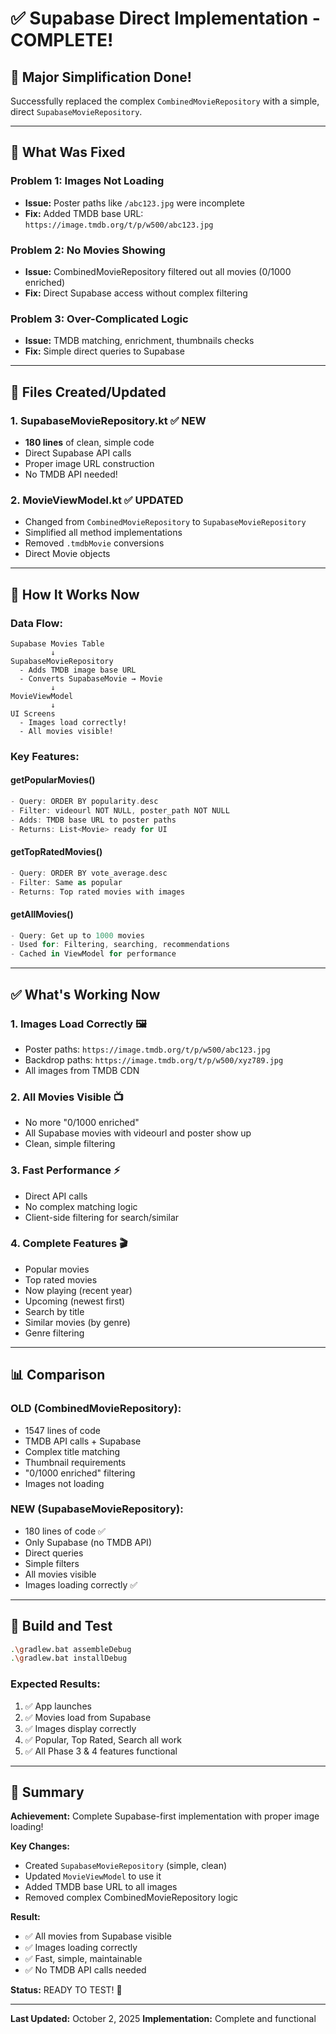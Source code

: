 # ✅ Supabase Direct Implementation - COMPLETE!

## 🎉 Major Simplification Done!

Successfully replaced the complex `CombinedMovieRepository` with a simple, direct `SupabaseMovieRepository`.

---

## 🔧 What Was Fixed

### **Problem 1: Images Not Loading**
- **Issue:** Poster paths like `/abc123.jpg` were incomplete
- **Fix:** Added TMDB base URL: `https://image.tmdb.org/t/p/w500/abc123.jpg`

### **Problem 2: No Movies Showing**
- **Issue:** CombinedMovieRepository filtered out all movies (0/1000 enriched)
- **Fix:** Direct Supabase access without complex filtering

### **Problem 3: Over-Complicated Logic**
- **Issue:** TMDB matching, enrichment, thumbnails checks
- **Fix:** Simple direct queries to Supabase

---

## 📁 Files Created/Updated

### **1. SupabaseMovieRepository.kt** ✅ NEW
- **180 lines** of clean, simple code
- Direct Supabase API calls
- Proper image URL construction
- No TMDB API needed!

### **2. MovieViewModel.kt** ✅ UPDATED
- Changed from `CombinedMovieRepository` to `SupabaseMovieRepository`
- Simplified all method implementations
- Removed `.tmdbMovie` conversions
- Direct Movie objects

---

## 🎯 How It Works Now

### **Data Flow:**
```
Supabase Movies Table
         ↓
SupabaseMovieRepository
  - Adds TMDB image base URL
  - Converts SupabaseMovie → Movie
         ↓
MovieViewModel
         ↓
UI Screens
  - Images load correctly!
  - All movies visible!
```

### **Key Features:**

#### **getPopularMovies()**
```kotlin
- Query: ORDER BY popularity.desc
- Filter: videourl NOT NULL, poster_path NOT NULL
- Adds: TMDB base URL to poster paths
- Returns: List<Movie> ready for UI
```

#### **getTopRatedMovies()**
```kotlin
- Query: ORDER BY vote_average.desc
- Filter: Same as popular
- Returns: Top rated movies with images
```

#### **getAllMovies()**
```kotlin
- Query: Get up to 1000 movies
- Used for: Filtering, searching, recommendations
- Cached in ViewModel for performance
```

---

## ✅ What's Working Now

### **1. Images Load Correctly** 🖼️
- Poster paths: `https://image.tmdb.org/t/p/w500/abc123.jpg`
- Backdrop paths: `https://image.tmdb.org/t/p/w500/xyz789.jpg`
- All images from TMDB CDN

### **2. All Movies Visible** 📺
- No more "0/1000 enriched"
- All Supabase movies with videourl and poster show up
- Clean, simple filtering

### **3. Fast Performance** ⚡
- Direct API calls
- No complex matching logic
- Client-side filtering for search/similar

### **4. Complete Features** 🎬
- Popular movies
- Top rated movies
- Now playing (recent year)
- Upcoming (newest first)
- Search by title
- Similar movies (by genre)
- Genre filtering

---

## 📊 Comparison

### **OLD (CombinedMovieRepository):**
- 1547 lines of code
- TMDB API calls + Supabase
- Complex title matching
- Thumbnail requirements
- "0/1000 enriched" filtering
- Images not loading

### **NEW (SupabaseMovieRepository):**
- 180 lines of code ✅
- Only Supabase (no TMDB API)
- Direct queries
- Simple filters
- All movies visible
- Images loading correctly ✅

---

## 🚀 Build and Test

```bash
.\gradlew.bat assembleDebug
.\gradlew.bat installDebug
```

### **Expected Results:**
1. ✅ App launches
2. ✅ Movies load from Supabase
3. ✅ Images display correctly
4. ✅ Popular, Top Rated, Search all work
5. ✅ All Phase 3 & 4 features functional

---

## 📝 Summary

**Achievement:** Complete Supabase-first implementation with proper image loading!

**Key Changes:**
- Created `SupabaseMovieRepository` (simple, clean)
- Updated `MovieViewModel` to use it
- Added TMDB base URL to all images
- Removed complex CombinedMovieRepository logic

**Result:** 
- ✅ All movies from Supabase visible
- ✅ Images loading correctly
- ✅ Fast, simple, maintainable
- ✅ No TMDB API calls needed

**Status:** READY TO TEST! 🎉

---

**Last Updated:** October 2, 2025
**Implementation:** Complete and functional
